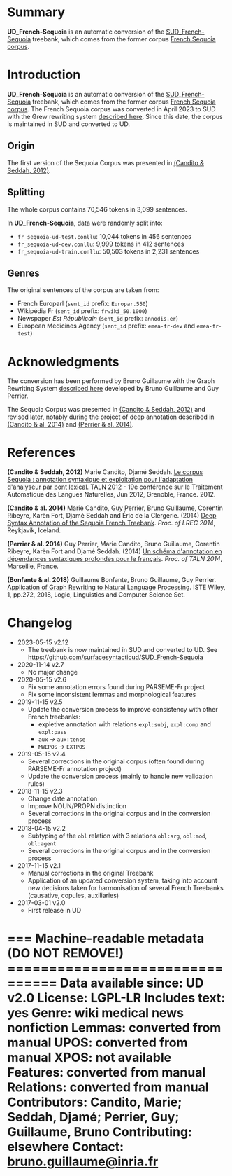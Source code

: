 # Summary
**UD_French-Sequoia** is an automatic conversion of the [SUD_French-Sequoia](https://github.com/surfacesyntacticud/SUD_French-Sequoia) treebank, which comes from the former corpus [French Sequoia corpus](http://deep-sequoia.inria.fr).

# Introduction
**UD_French-Sequoia** is an automatic conversion of the [SUD_French-Sequoia](https://github.com/surfacesyntacticud/SUD_French-Sequoia) treebank, which comes from the former corpus [French Sequoia corpus](http://deep-sequoia.inria.fr).
The French Sequoia corpus was converted in April 2023 to SUD with the Grew rewriting system [described here](https://gitlab.inria.fr/grew/DSQ_SUD).
Since this date, the corpus is maintained in SUD and converted to UD.

## Origin
The first version of the Sequoia Corpus was presented in [(Candito & Seddah, 2012)](https://hal-univ-diderot.archives-ouvertes.fr/hal-00698938/).

## Splitting
The whole corpus contains 70,546 tokens in 3,099 sentences.

In **UD_French-Sequoia**, data were randomly split into:

 * `fr_sequoia-ud-test.conllu`: 10,044 tokens in 456 sentences
 * `fr_sequoia-ud-dev.conllu`: 9,999 tokens in 412 sentences
 * `fr_sequoia-ud-train.conllu`: 50,503 tokens in 2,231 sentences

## Genres
The original sentences of the corpus are taken from:

 * French Europarl (`sent_id` prefix: `Europar.550`)
 * Wikipédia Fr (`sent_id` prefix: `frwiki_50.1000`)
 * Newspaper *Est Républicain* (`sent_id` prefix: `annodis.er`)
 * European Medicines Agency (`sent_id` prefix: `emea-fr-dev` and `emea-fr-test`)

# Acknowledgments

The conversion has been performed by Bruno Guillaume with the Graph Rewriting System [described here](https://gitlab.inria.fr/grew/DSQtoSUD) developed by Bruno Guillaume and Guy Perrier.

The Sequoia Corpus was presented in [(Candito & Seddah, 2012)](https://hal-univ-diderot.archives-ouvertes.fr/hal-00698938/) and revised later, notably during the project of deep annotation described in [(Candito & al. 2014)](http://hal.inria.fr/docs/00/97/15/74/PDF/deep_sequoia.final_with_keywords.pdf) and [(Perrier & al. 2014)](http://talc2.loria.fr/deep-sequoia/papers/syntaxe_profonde.pdf).

# References
**(Candito & Seddah, 2012)** Marie Candito, Djamé Seddah. [Le corpus Sequoia : annotation syntaxique et exploitation pour l'adaptation d'analyseur par pont lexical](https://hal-univ-diderot.archives-ouvertes.fr/hal-00698938/). TALN 2012 - 19e conférence sur le Traitement Automatique des Langues Naturelles, Jun 2012, Grenoble, France. 2012.

**(Candito & al. 2014)** Marie Candito, Guy Perrier, Bruno Guillaume, Corentin Ribeyre, Karën Fort, Djamé Seddah and Éric de la Clergerie. (2014) [Deep Syntax Annotation of the Sequoia French Treebank](http://hal.inria.fr/docs/00/97/15/74/PDF/deep_sequoia.final_with_keywords.pdf). *Proc. of LREC 2014*, Reykjavík, Iceland.

**(Perrier & al. 2014)** Guy Perrier, Marie Candito, Bruno Guillaume, Corentin Ribeyre, Karën Fort and Djamé Seddah. (2014) [Un schéma d'annotation en dépendances syntaxiques profondes pour le français](http://talc2.loria.fr/deep-sequoia/papers/syntaxe_profonde.pdf). *Proc. of TALN 2014*, Marseille, France.

**(Bonfante & al. 2018)** Guillaume Bonfante, Bruno Guillaume, Guy Perrier. [Application of Graph Rewriting to Natural Language Processing](https://hal.inria.fr/hal-01814386). ISTE Wiley, 1, pp.272, 2018, Logic, Linguistics and Computer Science Set.

# Changelog
* 2023-05-15 v2.12
  * The treebank is now maintained in SUD and converted to UD. See https://github.com/surfacesyntacticud/SUD_French-Sequoia
* 2020-11-14 v2.7
  * No major change
* 2020-05-15 v2.6
  * Fix some annotation errors found during PARSEME-Fr project
  * Fix some inconsistent lemmas and morphological features
* 2019-11-15 v2.5
  * Update the conversion process to improve consistency with other French treebanks:
     * expletive annotation with relations `expl:subj`, `expl:comp` and `expl:pass`
     * `aux` -> `aux:tense`
     * `MWEPOS` -> `EXTPOS`
* 2019-05-15 v2.4
  * Several corrections in the original corpus (often found during PARSEME-Fr annotation project)
  * Update the conversion process (mainly to handle new validation rules)
* 2018-11-15 v2.3
  * Change date annotation
  * Improve NOUN/PROPN distinction
  * Several corrections in the original corpus and in the conversion process
* 2018-04-15 v2.2
  * Subtyping of the `obl` relation with 3 relations `obl:arg`, `obl:mod`, `obl:agent`
  * Several corrections in the original corpus and in the conversion process
* 2017-11-15 v2.1
  * Manual corrections in the original Treebank
  * Application of an updated conversion system, taking into account new decisions taken for harmonisation of several French Treebanks (causative, copules, auxiliaries)
* 2017-03-01 v2.0
  * First release in UD


=== Machine-readable metadata (DO NOT REMOVE!) ================================
Data available since: UD v2.0
License: LGPL-LR
Includes text: yes
Genre: wiki medical news nonfiction
Lemmas: converted from manual
UPOS: converted from manual
XPOS: not available
Features: converted from manual
Relations: converted from manual
Contributors: Candito, Marie; Seddah, Djamé; Perrier, Guy; Guillaume, Bruno
Contributing: elsewhere
Contact: bruno.guillaume@inria.fr
===============================================================================

